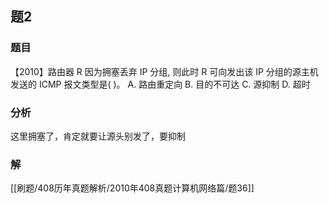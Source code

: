 ## 题2
### 题目
【2010】路由器 R 因为拥塞丢弃 IP 分组, 则此时 R 可向发出该 IP 分组的源主机发送的 ICMP 报文类型是( )。
A. 路由重定向 
B. 目的不可达 
C. 源抑制 
D. 超时
### 分析
这里拥塞了，肯定就要让源头别发了，要抑制
### 解
[[刷题/408历年真题解析/2010年408真题计算机网络篇/题36]]